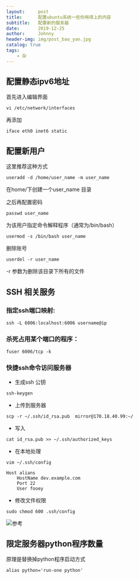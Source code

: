 ```yaml
---
layout:     post
title:      配置ubuntu系统一些你用得上的内容
subtitle:   配置新的服务器
date:       2019-12-25
author:     Johnny
header-img: img/post_bao_yan.jpg
catalog: true
tags:
    - 杂
---
```


## 配置静态ipv6地址
首先进入编辑界面
```
vi /etc/network/interfaces
```

再添加
```
iface eth0 inet6 static
```

## 配置新用户

这里推荐这种方式

```
useradd -d /home/user_name -m user_name
```
在home/下创建一个user_name 目录

之后再配置密码

```
passwd user_name
```

为该用户指定命令解释程序（通常为/bin/bash）
```
usermod -s /bin/bash user_name
```

删除账号
```
userdel -r user_name
```
-r 参数为删除该目录下所有的文件

## SSH 相关服务

### 指定ssh端口映射:
```
ssh -L 6006:localhost:6006 username@ip
```

### 杀死占用某个端口的程序：
```
fuser 6006/tcp -k
```
### 快捷ssh命令访问服务器
- 生成ssh 公钥
```
ssh-keygen
```

- 上传到服务器
```
scp -r ~/.ssh/id_rsa.pub  mirror@170.18.40.99:~/
```

- 写入
```
cat id_rsa.pub >> ~/.ssh/authorized_keys
```

- 在本地处理
```
vim ~/.ssh/config
```
```
Host alians
    HostName dev.example.com
    Port 22
    User fooey
```

- 修改文件权限
```
sudo chmod 600 .ssh/config 
```

![参考](https://nerderati.com/2011/03/17/simplify-your-life-with-an-ssh-config-file/)

## 限定服务器python程序数量

原理是替换掉python程序启动方式
```
alias python='run-one python'
```
